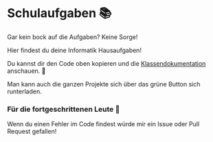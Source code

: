 # Schulaufgaben :books:

Gar kein bock auf die Aufgaben?
Keine Sorge!

Hier findest du deine Informatik Hausaufgaben!

Du kannst dir den Code oben kopieren und die [Klassendokumentation](https://sushiwaumai.github.io/Schulaufgaben/index.html) anschauen. :book:

Man kann auch die ganzen Projekte sich über das grüne Button sich runterladen.

### Für die fortgeschrittenen Leute :rocket:
Wenn du einen Fehler im Code findest würde mir ein Issue oder Pull Request gefallen!